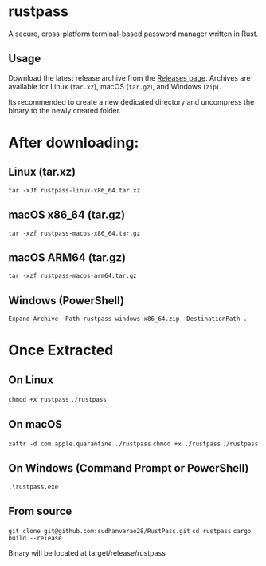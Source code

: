 # rustpass

A secure, cross-platform terminal-based password manager written in Rust.

## Usage

Download the latest release archive from the [Releases page](https://github.com/YOUR_USERNAME/rustpass/releases). Archives are available for Linux (`tar.xz`), macOS (`tar.gz`), and Windows (`zip`).

Its recommended to create a new dedicated directory and uncompress the binary to the newly created folder.


# After downloading:


## Linux (tar.xz)
``` tar -xJf rustpass-linux-x86_64.tar.xz ```

## macOS x86_64 (tar.gz)
```tar -xzf rustpass-macos-x86_64.tar.gz```

## macOS ARM64 (tar.gz)
```tar -xzf rustpass-macos-arm64.tar.gz```

## Windows (PowerShell)
```Expand-Archive -Path rustpass-windows-x86_64.zip -DestinationPath .```


# Once Extracted

## On Linux
```chmod +x rustpass```
```./rustpass```

## On macOS
```xattr -d com.apple.quarantine ./rustpass```
```chmod +x ./rustpass```
```./rustpass```

## On Windows (Command Prompt or PowerShell)
```.\rustpass.exe```


## From source
```git clone git@github.com:sudhanvarao28/RustPass.git```
```cd rustpass```
```cargo build --release```

Binary will be located at target/release/rustpass

